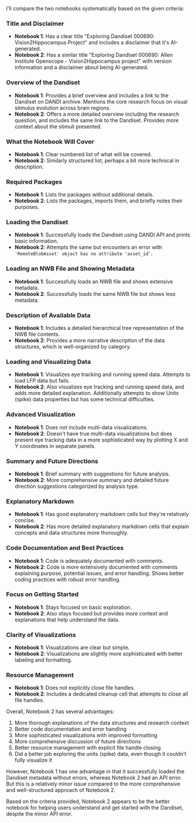 I'll compare the two notebooks systematically based on the given criteria:

### Title and Disclaimer
- **Notebook 1**: Has a clear title "Exploring Dandiset 000690: Vision2Hippocampus Project" and includes a disclaimer that it's AI-generated.
- **Notebook 2**: Has a similar title "Exploring Dandiset 000690: Allen Institute Openscope - Vision2Hippocampus project" with version information and a disclaimer about being AI-generated.

### Overview of the Dandiset
- **Notebook 1**: Provides a brief overview and includes a link to the Dandiset on DANDI archive. Mentions the core research focus on visual stimulus evolution across brain regions.
- **Notebook 2**: Offers a more detailed overview including the research question, and includes the same link to the Dandiset. Provides more context about the stimuli presented.

### What the Notebook Will Cover
- **Notebook 1**: Clear numbered list of what will be covered.
- **Notebook 2**: Similarly structured list, perhaps a bit more technical in description.

### Required Packages
- **Notebook 1**: Lists the packages without additional details.
- **Notebook 2**: Lists the packages, imports them, and briefly notes their purposes.

### Loading the Dandiset
- **Notebook 1**: Successfully loads the Dandiset using DANDI API and prints basic information.
- **Notebook 2**: Attempts the same but encounters an error with `'RemoteBlobAsset' object has no attribute 'asset_id'`.

### Loading an NWB File and Showing Metadata
- **Notebook 1**: Successfully loads an NWB file and shows extensive metadata.
- **Notebook 2**: Successfully loads the same NWB file but shows less metadata.

### Description of Available Data
- **Notebook 1**: Includes a detailed hierarchical tree representation of the NWB file contents.
- **Notebook 2**: Provides a more narrative description of the data structures, which is well-organized by category.

### Loading and Visualizing Data
- **Notebook 1**: Visualizes eye tracking and running speed data. Attempts to load LFP data but fails.
- **Notebook 2**: Also visualizes eye tracking and running speed data, and adds more detailed explanation. Additionally attempts to show Units (spike) data properties but has some technical difficulties.

### Advanced Visualization
- **Notebook 1**: Does not include multi-data visualizations.
- **Notebook 2**: Doesn't have true multi-data visualizations but does present eye tracking data in a more sophisticated way by plotting X and Y coordinates in separate panels.

### Summary and Future Directions
- **Notebook 1**: Brief summary with suggestions for future analysis.
- **Notebook 2**: More comprehensive summary and detailed future direction suggestions categorized by analysis type.

### Explanatory Markdown
- **Notebook 1**: Has good explanatory markdown cells but they're relatively concise.
- **Notebook 2**: Has more detailed explanatory markdown cells that explain concepts and data structures more thoroughly.

### Code Documentation and Best Practices
- **Notebook 1**: Code is adequately documented with comments.
- **Notebook 2**: Code is more extensively documented with comments explaining purpose, potential issues, and error handling. Shows better coding practices with robust error handling.

### Focus on Getting Started
- **Notebook 1**: Stays focused on basic exploration.
- **Notebook 2**: Also stays focused but provides more context and explanations that help understand the data.

### Clarity of Visualizations
- **Notebook 1**: Visualizations are clear but simple.
- **Notebook 2**: Visualizations are slightly more sophisticated with better labeling and formatting.

### Resource Management
- **Notebook 1**: Does not explicitly close file handles.
- **Notebook 2**: Includes a dedicated cleanup cell that attempts to close all file handles.

Overall, Notebook 2 has several advantages:
1. More thorough explanations of the data structures and research context
2. Better code documentation and error handling
3. More sophisticated visualizations with improved formatting
4. More comprehensive discussion of future directions
5. Better resource management with explicit file handle closing
6. Did a better job exploring the units (spike) data, even though it couldn't fully visualize it

However, Notebook 1 has one advantage in that it successfully loaded the Dandiset metadata without errors, whereas Notebook 2 had an API error. But this is a relatively minor issue compared to the more comprehensive and well-structured approach of Notebook 2.

Based on the criteria provided, Notebook 2 appears to be the better notebook for helping users understand and get started with the Dandiset, despite the minor API error.